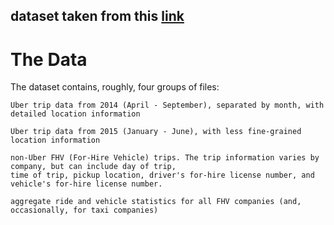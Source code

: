 ## dataset taken from this [link](https://www.kaggle.com/fivethirtyeight/uber-pickups-in-new-york-city)

# The Data

The dataset contains, roughly, four groups of files:
```
Uber trip data from 2014 (April - September), separated by month, with detailed location information 
```
```
Uber trip data from 2015 (January - June), with less fine-grained location information 
```
```
non-Uber FHV (For-Hire Vehicle) trips. The trip information varies by company, but can include day of trip, 
time of trip, pickup location, driver's for-hire license number, and vehicle's for-hire license number.

```
```
aggregate ride and vehicle statistics for all FHV companies (and, occasionally, for taxi companies)
```

